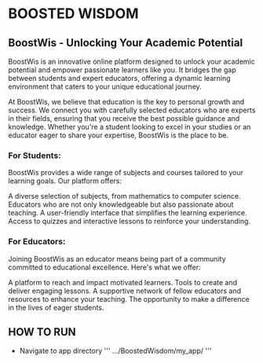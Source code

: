# BOOSTED WISDOM 

## BoostWis - Unlocking Your Academic Potential

BoostWis is an innovative online platform designed to unlock your academic potential and empower passionate learners like you. It bridges the gap between students and expert educators, offering a dynamic learning environment that caters to your unique educational journey.

At BoostWis, we believe that education is the key to personal growth and success. We connect you with carefully selected educators who are experts in their fields, ensuring that you receive the best possible guidance and knowledge. Whether you're a student looking to excel in your studies or an educator eager to share your expertise, BoostWis is the place to be.

### For Students:

BoostWis provides a wide range of subjects and courses tailored to your learning goals. Our platform offers:

A diverse selection of subjects, from mathematics to computer science.
Educators who are not only knowledgeable but also passionate about teaching.
A user-friendly interface that simplifies the learning experience.
Access to quizzes and interactive lessons to reinforce your understanding.

### For Educators:

Joining BoostWis as an educator means being part of a community committed to educational excellence. Here's what we offer:

A platform to reach and impact motivated learners.
Tools to create and deliver engaging lessons.
A supportive network of fellow educators and resources to enhance your teaching.
The opportunity to make a difference in the lives of eager students.


## HOW TO RUN

 - Navigate to app directory
   ''' .../BoostedWisdom/my_app/ '''
